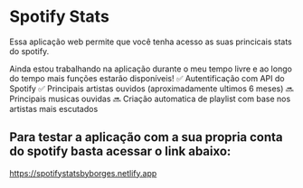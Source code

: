 # Spotify Stats 

Essa aplicação web permite que você tenha acesso as suas princicais stats do spotify.

Ainda estou trabalhando na aplicação durante o meu tempo livre e ao longo do tempo mais funções estarão disponíveis!
✅ Autentificação com API do Spotify
✅ Principais artistas ouvidos (aproximadamente ultimos 6 meses)
🔜 Principais musicas ouvidas 
🔜 Criação automatica de playlist com base nos artistas mais escutados

## Para testar a aplicação com a sua propria conta do spotify basta acessar o link abaixo:
https://spotifystatsbyborges.netlify.app
